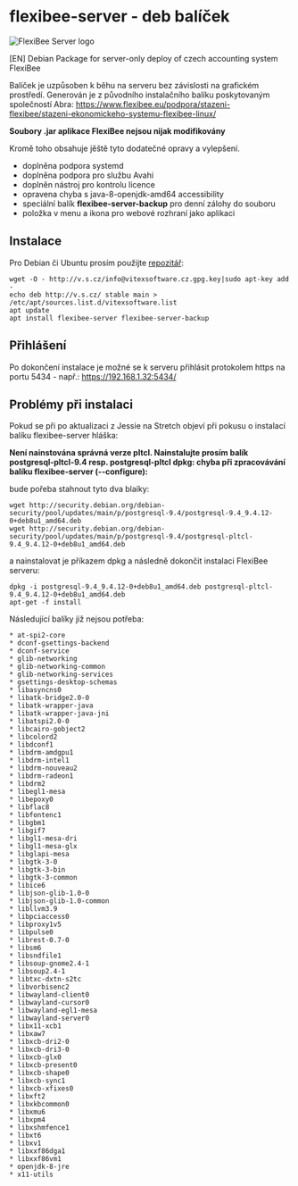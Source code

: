 # flexibee-server - deb balíček

![FlexiBee Server logo](https://raw.githubusercontent.com/VitexSoftware/flexibee-server-deb/master/flexibee-server.png)

[EN] Debian Package for server-only deploy of czech accounting system FlexiBee

Balíček je uzpůsoben k běhu na serveru bez závislosti na grafickém prostředí.
Generován je z původního instalačního balíku poskytovaným společností Abra:
https://www.flexibee.eu/podpora/stazeni-flexibee/stazeni-ekonomickeho-systemu-flexibee-linux/

**Soubory .jar aplikace FlexiBee nejsou nijak modifikovány**

Kromě toho obsahuje jěště tyto dodatečné opravy a vylepšení.

  * doplněna podpora systemd
  * doplněna podpora pro službu Avahi
  * doplněn nástroj pro kontrolu licence
  * opravena chyba s java-8-openjdk-amd64 accessibility
  * speciální balík **flexibee-server-backup** pro denní zálohy do souboru
  * položka v menu a ikona pro webové rozhraní jako aplikaci

Instalace
---------

Pro Debian či Ubuntu prosím použijte [repozitář](http://vitexsoftware.cz/repos.php):

    wget -O - http://v.s.cz/info@vitexsoftware.cz.gpg.key|sudo apt-key add -
    echo deb http://v.s.cz/ stable main > /etc/apt/sources.list.d/vitexsoftware.list
    apt update
    apt install flexibee-server flexibee-server-backup


Přihlášení
----------

Po dokončení instalace je možné se k serveru přihlásit protokolem https na portu 
5434 - např.: https://192.168.1.32:5434/



Problémy při instalaci
----------------------

Pokud se při po aktualizaci z Jessie na Stretch objeví při pokusu o instalací balíku 
flexibee-server hláška: 

**Není nainstována správná verze pltcl. Nainstalujte prosím balík postgresql-pltcl-9.4 resp. postgresql-pltcl
dpkg: chyba při zpracovávání balíku flexibee-server (--configure):**

bude pořeba stahnout tyto dva blaíky:

    wget http://security.debian.org/debian-security/pool/updates/main/p/postgresql-9.4/postgresql-9.4_9.4.12-0+deb8u1_amd64.deb
    wget http://security.debian.org/debian-security/pool/updates/main/p/postgresql-9.4/postgresql-pltcl-9.4_9.4.12-0+deb8u1_amd64.deb

a nainstalovat je příkazem dpkg a následně dokončit instalaci FlexiBee serveru:

    dpkg -i postgresql-9.4_9.4.12-0+deb8u1_amd64.deb postgresql-pltcl-9.4_9.4.12-0+deb8u1_amd64.deb
    apt-get -f install


Následující balíky již nejsou potřeba:


    * at-spi2-core
    * dconf-gsettings-backend
    * dconf-service
    * glib-networking
    * glib-networking-common
    * glib-networking-services
    * gsettings-desktop-schemas
    * libasyncns0
    * libatk-bridge2.0-0
    * libatk-wrapper-java
    * libatk-wrapper-java-jni
    * libatspi2.0-0
    * libcairo-gobject2
    * libcolord2
    * libdconf1
    * libdrm-amdgpu1
    * libdrm-intel1
    * libdrm-nouveau2
    * libdrm-radeon1
    * libdrm2
    * libegl1-mesa
    * libepoxy0
    * libflac8
    * libfontenc1
    * libgbm1
    * libgif7
    * libgl1-mesa-dri
    * libgl1-mesa-glx
    * libglapi-mesa
    * libgtk-3-0
    * libgtk-3-bin
    * libgtk-3-common
    * libice6
    * libjson-glib-1.0-0
    * libjson-glib-1.0-common
    * libllvm3.9
    * libpciaccess0
    * libproxy1v5
    * libpulse0
    * librest-0.7-0
    * libsm6
    * libsndfile1
    * libsoup-gnome2.4-1
    * libsoup2.4-1
    * libtxc-dxtn-s2tc
    * libvorbisenc2
    * libwayland-client0
    * libwayland-cursor0
    * libwayland-egl1-mesa
    * libwayland-server0
    * libx11-xcb1
    * libxaw7
    * libxcb-dri2-0
    * libxcb-dri3-0
    * libxcb-glx0
    * libxcb-present0
    * libxcb-shape0
    * libxcb-sync1
    * libxcb-xfixes0
    * libxft2
    * libxkbcommon0
    * libxmu6
    * libxpm4
    * libxshmfence1
    * libxt6
    * libxv1
    * libxxf86dga1
    * libxxf86vm1
    * openjdk-8-jre
    * x11-utils
